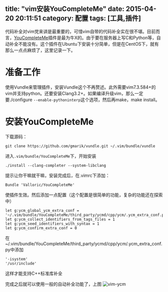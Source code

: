 title: "vim安装YouCompleteMe"
date: 2015-04-20 20:11:51
category: 配置
tags: [工具,插件]
---

代码补全对vim党来讲是最重要的，可惜vim自带的代码补全实在很不堪。目前而言，[YouCompleteMe](https://github.com/Valloric/YouCompleteMe)插件是最为牛X的。由于要在服务器上写C和Python等，自动补全不能没有。这个插件在Ubuntu下安装十分简单，但是在CentOS下，就有那么一点点麻烦了，这里记录一下。
<!--more-->

# 准备工作
使用Vundle来管理插件，安装Vundle这个不再赘述。此外需要vim7.3.584+的vim并支持python。还要安装Clang3.2+。如果编译升级vim，那么一定要./configure `--enable-pythoninterp`这个选项，然后再make，make install。

# 安装YouCompleteMe
下载源码：
```
git clone https://github.com/gmarik/vundle.git ~/.vim/bundle/vundle  
```
进入`.vim/bundle/YouCompleteMe`下，开始安装
```
./install --clang-completer --system-libclang
```
提示让你干嘛就干嘛，安装完成后，在.vimrc下添加：
```
Bundle 'Valloric/YouCompleteMe'
```
使插件生效。然后添加一点配置（这个配置是很简单的功能，复杂的功能还在探索中）
```
let g:ycm_global_ycm_extra_conf = '~/.vim/bundle/YouCompleteMe/third_party/ycmd/cpp/ycm/.ycm_extra_conf.py'
let g:ycm_collect_identifiers_from_tags_files = 1
let g:ycm_seed_identifiers_with_syntax = 1
let g:ycm_confirm_extra_conf = 0
```
在~/.vim/bundle/YouCompleteMe/third_party/ycmd/cpp/ycm/.ycm_extra_conf.py中添加
```
'-isystem'
'/usr/include'
```
这样才能支持C++标准库补全

完成之后就可以使用一般的自动补全功能了，上图
![vim-ycm](/figures/vim/vim-ycm.png)
